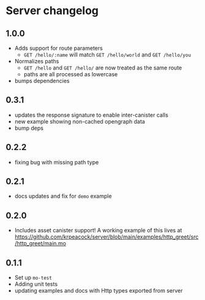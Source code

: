 # Server changelog

## 1.0.0

- Adds support for route parameters
  - `GET /hello/:name` will match `GET /hello/world` and `GET /hello/you`
- Normalizes paths
    - `GET /hello` and `GET /hello/` are now treated as the same route
    - paths are all processed as lowercase
- bumps dependencies

## 0.3.1

- updates the response signature to enable inter-canister calls
- new example showing non-cached opengraph data
- bump deps

## 0.2.2

- fixing bug with missing path type

## 0.2.1

- docs updates and fix for `demo` example

## 0.2.0

- Includes asset canister support! A working example of this lives at https://github.com/krpeacock/server/blob/main/examples/http_greet/src/http_greet/main.mo

## 0.1.1

- Set up `mo-test`
- Adding unit tests
- updating examples and docs with Http types exported from server

